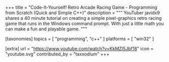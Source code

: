 +++
title = "Code-It-Yourself! Retro Arcade Racing Game - Programming from Scratch (Quick and Simple C++)"
description = """
YouTuber javidx9 shares a 40 minute tutorial on creating a simple pixel-graphics
retro racing game that runs in the Windows command prompt. With just a little
math you can make a fun and playable game.
"""

[taxonomies]
topics = [ "programming", "c++" ]
platforms = [ "win32" ]

[extra]
url = "https://www.youtube.com/watch?v=KkMZI5Jbf18"
icon = "youtube.svg"
contributed_by = "taxxodium"
+++
